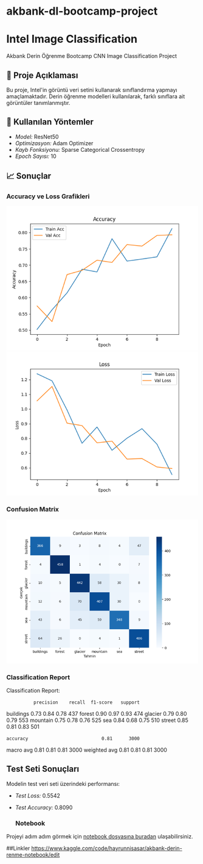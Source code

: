 # akbank-dl-bootcamp-project
# Intel Image Classification
Akbank Derin Öğrenme Bootcamp CNN Image Classification Project
## 📘 Proje Açıklaması

Bu proje, Intel'in görüntü veri setini kullanarak sınıflandırma yapmayı amaçlamaktadır. Derin öğrenme modelleri kullanılarak, farklı sınıflara ait görüntüler tanımlanmıştır.

## 🧪 Kullanılan Yöntemler

- *Model:* ResNet50
- *Optimizasyon:* Adam Optimizer
- *Kayb Fonksiyonu:* Sparse Categorical Crossentropy
- *Epoch Sayısı:* 10

## 📈 Sonuçlar

### Accuracy ve Loss Grafikleri

![Accuracy](images/accuracy.png)
![Loss](images/loss.png)

### Confusion Matrix

![Confusion Matrix](images/confusion_matrix.png)

### Classification Report
Classification Report:

              precision    recall  f1-score   support

   buildings       0.73      0.84      0.78       437
      forest       0.90      0.97      0.93       474
     glacier       0.79      0.80      0.79       553
    mountain       0.75      0.78      0.76       525
         sea       0.84      0.68      0.75       510
      street       0.85      0.81      0.83       501

    accuracy                           0.81      3000
   macro avg       0.81      0.81      0.81      3000
weighted avg       0.81      0.81      0.81      3000

## Test Seti Sonuçları

Modelin test veri seti üzerindeki performansı:

- *Test Loss:* 0.5542 
- *Test Accuracy:* 0.8090


  ### Notebook
Projeyi adım adım görmek için [notebook dosyasına buradan](notebooks/intel_image_classification.ipynb) ulaşabilirsiniz.


##Linkler
https://www.kaggle.com/code/hayrunnisasar/akbank-derin-renme-notebook/edit 



